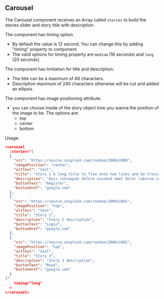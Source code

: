 ## Carousel

The Carousel component receives an Array called `stories` to build the stories slider and story title with description. 

The component has timing option. 
 - By default the value is 12 second. You can change this by adding "timing" property to component. 
 - The valid options for timing property are `medium` (16 seconds) and `long` (20 seconds).

The component has limitation for title and description:
- The title can be a maximum of 48 characters.
- Description maximum of 240 characters otherwise will be cut and added an ellipsis.

The component has image positioning attribute. 
  - you can choose inside of the story object how you wanna the position of the image to be. The options are:
    -  top 
    -  center
    -  bottom

Usage:

```json
<carousel
  :stories="[
  {
    "src": "https://source.unsplash.com/random/2000x1000",
    "imagePosition": "center",
    "altText": "test",
    "title": "Story 1 A long title to flow onto two lines and be truncated to one line",
    "description": "Quis consequat dolore eiusmod amet dolor laborum consequat enim occaecat magna. Quis consequat dolore eiusmod amet dolor laborum consequat enim occaecat magna. Quis consequat dolore eiusmod amet dolor laborum consequat enim occaecat magna dolore eiusmod amet dolor laborum consequat enim occaecat magna.",
    "buttonText": "Register",
    "buttonHref": "google.com"
  },
  {
    "src": "https://source.unsplash.com/random/2000x1001",
    "imagePosition": "top",
    "altText": "test",
    "title": "Story 2",
    "description": "Story 2 description",
    "buttonText": "Login",
    "buttonHref": "google.com"
  },
  {
    "src": "https://source.unsplash.com/random/2000x1002",
    "imagePosition": "top",
    "altText": "test",
    "title": "Story 3",
    "description": "Story 3 description",
    "buttonText": "Read",
    "buttonHref": "google.com"
  }
]"
    timing="long"
  >
</carousel>
```